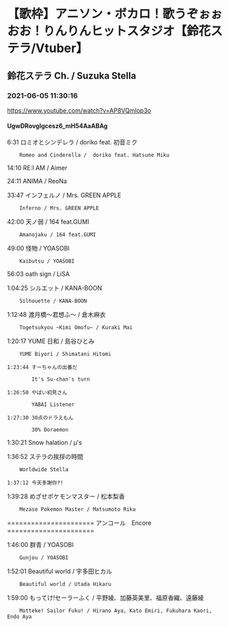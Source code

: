 # 【歌枠】アニソン・ボカロ！歌うぞぉぉおお！りんりんヒットスタジオ【鈴花ステラ/Vtuber】

## 鈴花ステラ Ch. / Suzuka Stella

### 2021-06-05 11:30:16

https://www.youtube.com/watch?v=AP8VQmIop3o

#### UgwDRovgIgcesz6_mH54AaABAg

6:31	ロミオとシンデレラ /  doriko feat. 初音ミク

		Romeo and Cinderella /  doriko feat. Hatsune Miku



14:10	RE:I AM / Aimer



24:11	ANIMA / ReoNa



33:47	インフェルノ / Mrs. GREEN APPLE

		Inferno / Mrs. GREEN APPLE



42:00	天ノ弱 / 164 feat.GUMI

		Amanojaku / 164 feat.GUMI



49:00	怪物 / YOASOBI

		Kaibutsu / YOASOBI



56:03	oath sign / LiSA



1:04:25	シルエット / KANA-BOON

		Silhouette / KANA-BOON



1:12:48	渡月橋～君想ふ～ / 倉木麻衣

		Togetsukyou ~Kimi Omofu~ / Kuraki Mai



1:20:17	YUME 日和 / 島谷ひとみ

		YUME Biyori / Shimatani Hitomi

	1:23:44	すーちゃんの出番だ

			It's Su-chan's turn

	1:26:50	やばい初見さん

			YABAI Listener

	1:27:30	30点のドラえもん

			30% Doraemon



1:30:21	Snow halation / µ's



1:36:52	ステラの挨拶の時間

		Worldwide Stella

	1:37:12	今天多謝你?!



1:39:28	めざせポケモンマスター / 松本梨香

		Mezase Pokemon Master / Matsumoto Rika



====================== アンコール　Encore ======================



1:46:00	群青 / YOASOBI

		Gunjou / YOASOBI



1:52:01	Beautiful world / 宇多田ヒカル

		Beautiful world / Utada Hikaru



1:59:00	もってけ!セーラーふく / 平野綾、加藤英美里、福原香織、遠藤綾

		Motteke! Sailor Fuku! / Hirano Aya, Kato Emiri, Fukuhara Kaori, Endo Aya

